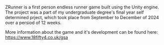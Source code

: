 ZRunner is a first person endless runner game built using the Unity engine. The project was a part of my undergraduate degree's
final year self determined prject, which took place from September to December of 2024 over a persiod of 12 weeks.

More information about the game and it's development can be found here: https://www.18fifty4.co.uk/gsa
